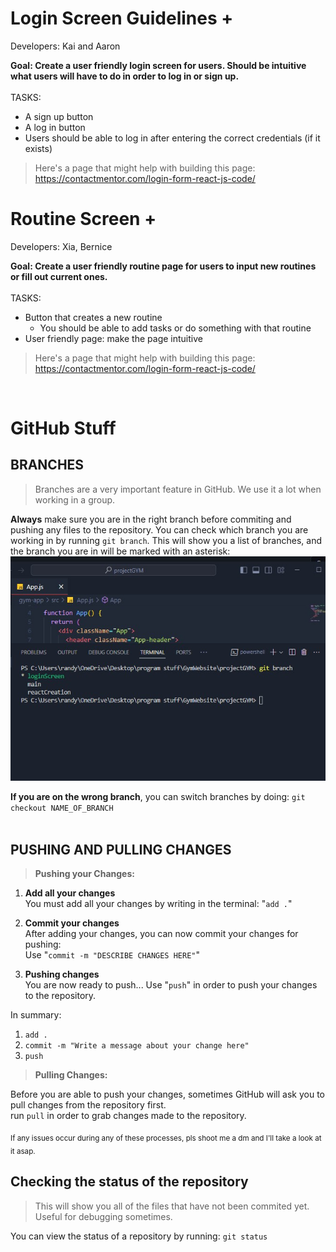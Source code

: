 # Login Screen Guidelines +
Developers: Kai and Aaron

**Goal: Create a user friendly login screen for users. Should be intuitive what users will have to do in order to log in or sign up.** <br>
<br> TASKS:
* A sign up button
* A log in button
* Users should be able to log in after entering the correct credentials (if it exists)

> Here's a page that might help with building this page: https://contactmentor.com/login-form-react-js-code/

# Routine Screen +
Developers: Xia, Bernice

**Goal: Create a user friendly routine page for users to input new routines or fill out current ones.** <br>
<br> TASKS:
* Button that creates a new routine
  * You should be able to add tasks or do something with that routine
* User friendly page: make the page intuitive

> Here's a page that might help with building this page: https://contactmentor.com/login-form-react-js-code/

<br>

# GitHub Stuff

## BRANCHES
> Branches are a very important feature in GitHub. We use it a lot when working in a group.

**Always** make sure you are in the right branch before commiting and pushing any files to the repository. You can check which branch you are working in by running `git branch`. This will show you a list of branches, and the branch you are in will be marked with an asterisk:
![Screenshot of a comment on a GitHub issue showing an image, added in the Markdown, of an Octocat smiling and raising a tentacle.](https://github.com/iamRandy/projectGYM/blob/homeScreen/branches.jpg)

**If you are on the wrong branch**, you can switch branches by doing: `git checkout NAME_OF_BRANCH`
<br>
<br>
## PUSHING AND PULLING CHANGES
> **Pushing your Changes:**
1. **Add all your changes**<br>
You must add all your changes by writing in the terminal: "`add .`"

2. **Commit your changes**<br>
After adding your changes, you can now commit your changes for pushing:
<br>Use "`commit -m "DESCRIBE CHANGES HERE"`"

3. **Pushing changes**<br>
You are now ready to push... Use "`push`" in order to push your changes to the repository.

In summary: <br>
1. `add .` <br>
2. `commit -m "Write a message about your change here"`<br>
3. `push`

> **Pulling Changes:** <br>

Before you are able to push your changes, sometimes GitHub will ask you to pull changes from the repository first. 
<br> run `pull` in order to grab changes made to the repository.

<sub> If any issues occur during any of these processes, pls shoot me a dm and I'll take a look at it asap. </sub>

## Checking the status of the repository
> This will show you all of the files that have not been commited yet. Useful for debugging sometimes.
> 
You can view the status of a repository by running: `git status`
